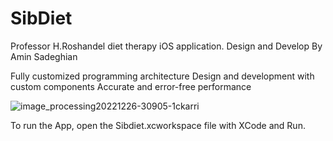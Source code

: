 # SibDiet
Professor H.Roshandel diet therapy iOS application.
Design and Develop By Amin Sadeghian

Fully customized programming architecture
Design and development with custom components
Accurate and error-free performance

![image_processing20221226-30905-1ckarri](https://user-images.githubusercontent.com/20368481/212357840-ca01befb-c888-4fa8-afe2-5d6be4916b2d.jpg)

To run the App, open the Sibdiet.xcworkspace file with XCode and Run.
